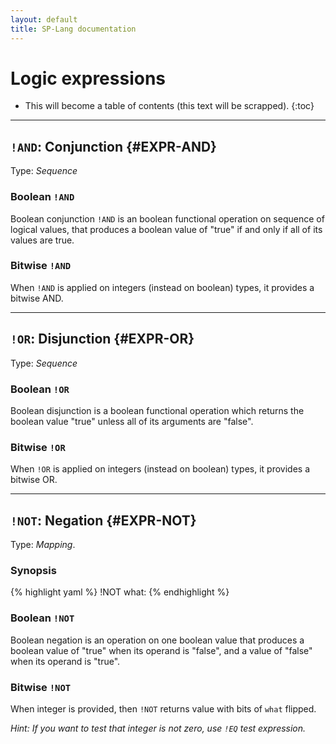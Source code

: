 ```yaml
---
layout: default
title: SP-Lang documentation
---
```


# Logic expressions

* This will become a table of contents (this text will be scrapped).
{:toc}

---

## `!AND`: Conjunction {#EXPR-AND}

Type: _Sequence_

### Boolean `!AND`

Boolean conjunction `!AND` is an boolean functional operation on sequence of logical values, that produces a boolean value of "true" if and only if all of its values are true.

### Bitwise  `!AND`

When `!AND` is applied on integers (instead on boolean) types, it provides a bitwise AND.


---

## `!OR`: Disjunction {#EXPR-OR}

Type: _Sequence_

### Boolean `!OR`

Boolean disjunction is a boolean functional operation which returns the boolean value "true" unless all of its arguments are "false".

### Bitwise `!OR`

When `!OR` is applied on integers (instead on boolean) types, it provides a bitwise OR.


---

## `!NOT`: Negation {#EXPR-NOT}

Type: _Mapping_.

### Synopsis

{% highlight yaml %}
!NOT
what: <expression>
{% endhighlight %}

### Boolean `!NOT`

Boolean negation is an operation on one boolean value that produces a boolean value of "true" when its operand is "false", and a value of "false" when its operand is "true".

### Bitwise `!NOT`

When integer is provided, then `!NOT` returns value with bits of `what` flipped.

_Hint: If you want to test that integer is not zero, use `!EQ` test expression._
